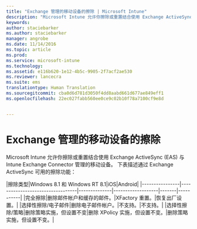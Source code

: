 ```yaml
---
title: "Exchange 管理的移动设备的擦除 | Microsoft Intune"
description: "Microsoft Intune 允许你擦除或重置结合使用 Exchange ActiveSync (EAS) 与 Intune Exchange Connector 管理的移动设备"
keywords: 
author: staciebarker
ms.author: staciebarker
manager: angrobe
ms.date: 11/14/2016
ms.topic: article
ms.prod: 
ms.service: microsoft-intune
ms.technology: 
ms.assetid: e116b620-1e12-4b5c-9905-2f7acf2ae530
ms.reviewer: lancecra
ms.suite: ems
translationtype: Human Translation
ms.sourcegitcommit: cba0d6d781d3050f4dd8aabd661d677ae849eff1
ms.openlocfilehash: 22ec027fabb560ee0ce9c02b10f78a7100cf9e8d


---
```



# <a name="wipe-for-exchange-managed-mobile-devices"></a>Exchange 管理的移动设备的擦除
Microsoft Intune 允许你擦除或重置结合使用 Exchange ActiveSync (EAS) 与 Intune Exchange Connector 管理的移动设备。 下表描述通过 Exchange ActiveSync 可用的擦除功能：

|擦除类型|Windows 8.1 和 Windows RT 8.1|iOS|Android|
|----------------|----------------------------------|--------------|-------------------|-------|-----------|
|完全擦除|删除邮件帐户和缓存的邮件。|XFactory 重置。|恢复出厂设置。|
|选择性擦除/电子邮件|删除电子邮件帐户。|不支持。|不支持。|
|选择性擦除/策略|删除策略实施，但设置不变|删除 XPolicy 实施，但设置不变。|删除策略实施，但设置不变。|



<!--HONumber=Nov16_HO2-->


